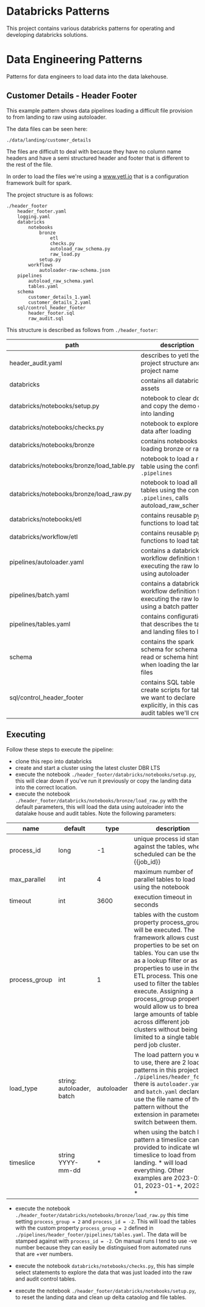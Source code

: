 # Databricks Patterns

This project contains various databricks patterns for operating and developing databricks solutions.

# Data Engineering Patterns

Patterns for data engineers to load data into the data lakehouse.

## Customer Details - Header Footer

This example pattern shows data pipelines loading a difficult file provision to from landing to raw using autoloader.

The data files can be seen here:

```
./data/landing/customer_details
```

The files are difficult to deal with because they have no column name headers and have a semi structured header and footer that is different to the rest of the file.

In order to load the files we're using a www.yetl.io that is a configuration framework built for spark.

The project structure is as follows:

```
./header_footer
    header_footer.yaml
    logging.yaml
    databricks
        notebooks
            bronze
                etl
                checks.py
                autoload_raw_schema.py
                raw_load.py
            setup.py
        workflows
            autoloader-raw-schema.json
    pipelines
        autoload_raw_schema.yaml
        tables.yaml
    schema
        customer_details_1.yaml
        customer_details_2.yaml
    sql/control_header_footer
        header_footer.sql
        raw_audit.sql
```

This structure is described as follows from `./header_footer`:

| path | description |
|-|-|
|header_audit.yaml                                   | describes to yetl the project structure and project name |
|databricks                                          | contains all databricks assets |
|databricks/notebooks/setup.py                       | notebook to clear down and copy the demo data into landing |
|databricks/notebooks/checks.py                      | notebook to explore the data after loading |
|databricks/notebooks/bronze                         | contains notebooks for loading bronze or raw |
|databricks/notebooks/bronze/load_table.py           | notebook to load a raw table using the config in `.pipelines`|
|databricks/notebooks/bronze/load_raw.py             | notebook to load all raw tables using the config in `.pipelines`, calls autoload_raw_schema.py|
|databricks/notebooks/etl                            | contains reusable python functions to load tables |
|databricks/workflow/etl                             | contains reusable python functions to load tables |
|pipelines/autoloader.yaml                           | contains a databricks workflow definition for executing the raw load using autoloader |
|pipelines/batch.yaml                                | contains a databricks workflow definition for executing the raw load using a batch pattern |
|pipelines/tables.yaml                               | contains configuration that describes the tables and landing files to load |
|schema                                              | contains the spark schema for schema on read or schema hinting when loading the landing files |
|sql/control_header_footer                           | contains SQL table create scripts for tables we want to declare explicitly, in this case the audit tables we'll create |

## Executing

Follow these steps to execute the pipeline:

- clone this repo into databricks
- create and start a cluster using the latest cluster DBR LTS
- execute the notebook `./header_footer/databricks/notebooks/setup.py`, this will clear down if you've run it previously or copy the landing data into the correct location.
- execute the notebook `./header_footer/databricks/notebooks/bronze/load_raw.py` with the default parameters, this will load the data using autoloader into the datalake house and audit tables. Note the following parameters:

| name | default | type | description |
|-|-|-|-|
| process_id    | long | -1   | unique process id stamped against the tables, when scheduled can be the {{job_id}} |
| max_parallel  | int  | 4    | maximum number of parallel tables to load using the notebook |
| timeout       | int  | 3600 | execution timeout in seconds |
| process_group | int  | 1    | tables with the customer property process_group will be executed. The framework allows custom properties to be set on tables. You can use them as a lookup filter or as properties to use in the ETL process. This one is used to filter the tables to execute. Assigning a process_group properties would allow us to break up large amounts of tables across different job clusters without being limited to a single table perd job cluster.
| load_type     | string: autoloader, batch | autoloader | The load pattern you want to use, there are 2 load patterns in this project. In `./pipelines/header_footer` there is `autoloader.yaml` and `batch.yaml` declared, use the file name of the pattern without the extension in parameter to switch between them.
| timeslice | string YYYY-mm-dd | * | when using the batch load pattern a timeslice can be provided to indicate which timeslice to load from landing. * will load everything. Other examples are 2023-01-01, 2023-01-\*, 2023-\*-\* |

- execute the notebook `./header_footer/databricks/notebooks/bronze/load_raw.py` this time setting `process_group = 2` and `process_id = -2`. This will load the tables with the custom property `process_group = 2` defined in `./pipelines/header_footer/pipelines/tables.yaml`. The data will be stamped against with `process_id = -2`. On manual runs I tend to use -ve number because they can easily be distinguised from automated runs that are +ver numbers.

- execute the notebook `databricks/notebooks/checks.py`, this has simple select statements to explore the data that was just loaded into the raw and audit control tables.
- execute the notebook `./header_footer/databricks/notebooks/setup.py`, to reset the landing data and clean up delta cataolog and file tables.


